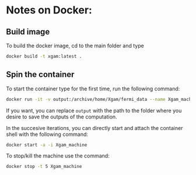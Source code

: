 # Notes on Docker:
## Build image
To build the docker image, cd to the main folder and type
```bash
docker build -t xgam:latest .
```

## Spin the container
To start the container type for the first time, run the following command:
```bash
docker run -it -v output:/archive/home/Xgam/fermi_data --name Xgam_machine xgam:latest
```
If you want, you can replace `output` with the path to the folder where you desire to save the outputs of the computation.

In the succesive iterations, you can directly start and attach the container shell with the following command:
```bash
docker start -a -i Xgam_machine
```

To stop/kill the machine use the command:
```bash
docker stop -t 5 Xgam_machine
```
